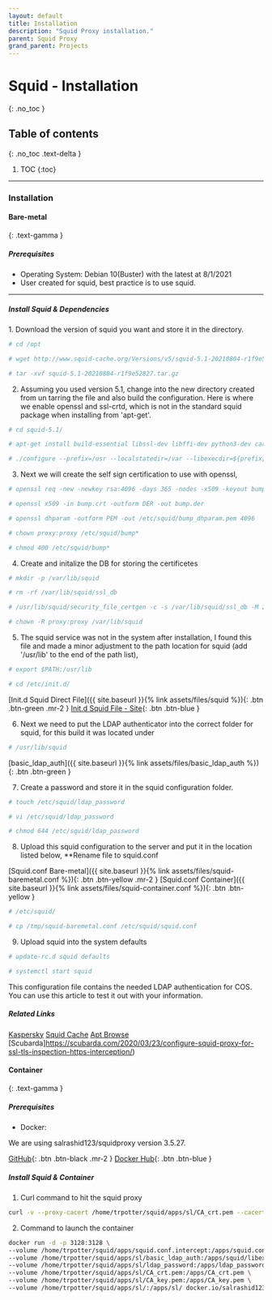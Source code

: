 ```yaml
---
layout: default
title: Installation
description: "Squid Proxy installation."
parent: Squid Proxy
grand_parent: Projects
---
```


# Squid - Installation
{: .no_toc }

## Table of contents
{: .no_toc .text-delta }

1. TOC
{:toc}

---

### Installation


#### Bare-metal
{: .text-gamma }

##### Prerequisites

* Operating System: Debian 10(Buster) with the latest at 8/1/2021
* User created for squid, best practice is to use squid.


---

##### Install Squid & Dependencies
<div>
1. Download the version of squid you want and store it in the directory. 
</div>

```bash
# cd /opt

# wget http://www.squid-cache.org/Versions/v5/squid-5.1-20210804-r1f9e52827.tar.gz

# tar -xvf squid-5.1-20210804-r1f9e52827.tar.gz
```


2. Assuming you used version 5.1, change into the new directory created from un tarring the file and also build the configuration. Here is where we enable openssl and ssl-crtd, which is not in the standard squid package when installing from 'apt-get'. 


```bash
# cd squid-5.1/

# apt-get install build-essential libssl-dev libffi-dev python3-dev cargo

# ./configure --prefix=/usr --localstatedir=/var --libexecdir=${prefix}/lib/squid --datadir=${prefix}/share/squid --sysconfdir=/etc/squid --with-default-user=proxy --with-logdir=/var/log --with-pidfile=/var/run/squid.pid --with-openssl --enable-ssl-crtd
```

3. Next we will create the self sign certification to use with openssl,


```bash
# openssl req -new -newkey rsa:4096 -days 365 -nodes -x509 -keyout bump.key -out bump.crt

# openssl x509 -in bump.crt -outform DER -out bump.der

# openssl dhparam -outform PEM -out /etc/squid/bump_dhparam.pem 4096

# chown proxy:proxy /etc/squid/bump*

# chmod 400 /etc/squid/bump*
```


4. Create and initalize the DB for storing the certificetes


```bash
# mkdir -p /var/lib/squid

# rm -rf /var/lib/squid/ssl_db

# /usr/lib/squid/security_file_certgen -c -s /var/lib/squid/ssl_db -M 20MB

# chown -R proxy:proxy /var/lib/squid
```

5. The squid service was not in the system after installation, I found this file and made a minor adjustment to the path location for squid (add '/usr/lib' to the end of the path list),


```bash
# export $PATH:/usr/lib

# cd /etc/init.d/
```

[Init.d Squid Direct File]({{ site.baseurl }}{% link assets/files/squid %}){: .btn .btn-green .mr-2 } [Init.d Squid File - Site](https://www.apt-browse.org/browse/ubuntu/xenial/main/amd64/squid/3.5.12-1ubuntu7/file/etc/init.d/squid){: .btn .btn-blue } 

6. Next we need to put the LDAP authenticator into the correct folder for squid, for this build it was located under


```bash
# /usr/lib/squid
```

[basic_ldap_auth]({{ site.baseurl }}{% link assets/files/basic_ldap_auth %}){: .btn .btn-green }

7. Create a password and store it in the squid configuration folder.

```bash
# touch /etc/squid/ldap_password

# vi /etc/squid/ldap_password

# chmod 644 /etc/squid/ldap_password
```


8. Upload this squid configuration to the server and put it in the location listed below, **Rename file to squid.conf


[Squid.conf Bare-metal]({{ site.baseurl }}{% link assets/files/squid-baremetal.conf %}){: .btn .btn-yellow .mr-2 } [Squid.conf Container]({{ site.baseurl }}{% link assets/files/squid-container.conf %}){: .btn .btn-yellow }

```bash
# /etc/squid/

# cp /tmp/squid-baremetal.conf /etc/squid/squid.conf
```


9. Upload squid into the system defaults


```bash
# update-rc.d squid defaults

# systemctl start squid
```

This configuration file contains the needed LDAP authentication for COS. You can use this article to test it out with your information. 

##### Related Links

[Kaspersky](https://support.kaspersky.com/KWTS/6.1/en-US/166244.htm)
[Squid Cache](http://www.squid-cache.org/Versions/v5/)
[Apt Browse](https://www.apt-browse.org/browse/ubuntu/xenial/main/amd64/squid/3.5.12-1ubuntu7/file/etc/init.d/squid)
[Scubarda]https://scubarda.com/2020/03/23/configure-squid-proxy-for-ssl-tls-inspection-https-interception/)

#### Container
{: .text-gamma }

##### Prerequisites

* Docker: 

We are using salrashid123/squidproxy version 3.5.27. 

[GitHub](https://github.com/salrashid123/squid_proxy){: .btn .btn-black .mr-2 } [Docker Hub](https://hub.docker.com/r/salrashid123/squidproxy/){: .btn .btn-blue } 


##### Install Squid & Container

1. Curl command to hit the squid proxy

```bash
curl -v --proxy-cacert /home/trpotter/squid/apps/sl/CA_crt.pem --cacert /home/trpotter/squid/apps/sl/CA_crt.pem -x "cos-ldaptest1:<mypassword>@:osscosbperfuatwdc0602f:3128"  https://www.yahoo.com
```

2. Command to launch the container

```bash
docker run -d -p 3128:3128 \
--volume /home/trpotter/squid/apps/squid.conf.intercept:/apps/squid.conf.intercept \
--volume /home/trpotter/squid/apps/sl/basic_ldap_auth:/apps/squid/libexec/basic_ldap_auth \
--volume /home/trpotter/squid/apps/sl/ldap_password:/apps/ldap_password \
--volume /home/trpotter/squid/apps/sl/CA_crt.pem:/apps/CA_crt.pem \
--volume /home/trpotter/squid/apps/sl/CA_key.pem:/apps/CA_key.pem \
--volume /home/trpotter/squid/apps/sl/:/apps/sl/ docker.io/salrashid123/squidproxy /apps/squid/sbin/squid -NsY -d 2/* -f /apps/squid.conf.intercept
```

